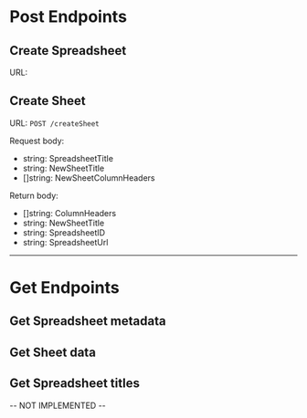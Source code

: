 

# Post Endpoints

## Create Spreadsheet

URL: 

## Create Sheet

URL: `POST /createSheet`

Request body:
- string: SpreadsheetTitle
- string: NewSheetTitle
- []string: NewSheetColumnHeaders

Return body:
- []string: ColumnHeaders
- string: NewSheetTitle
- string: SpreadsheetID
- string: SpreadsheetUrl

----

# Get Endpoints

## Get Spreadsheet metadata

## Get Sheet data

## Get Spreadsheet titles

-- NOT IMPLEMENTED --